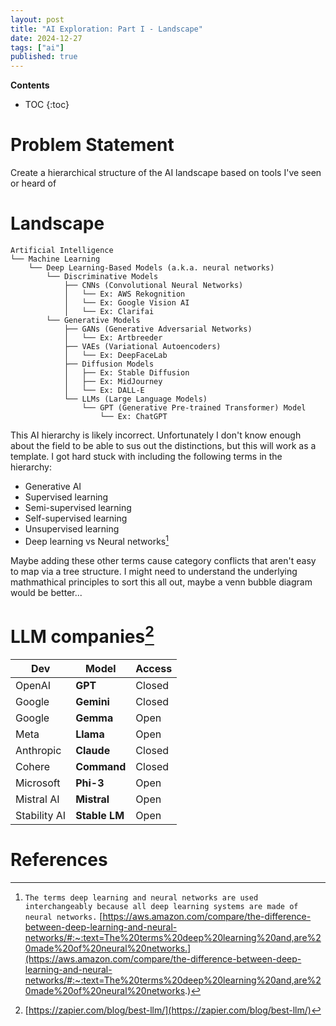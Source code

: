```yaml
---
layout: post
title: "AI Exploration: Part I - Landscape"
date: 2024-12-27
tags: ["ai"]
published: true
---
```


**Contents**
* TOC
{:toc}

# Problem Statement

Create a hierarchical structure of the AI landscape based on tools I've seen or heard of

# Landscape

```
Artificial Intelligence
└── Machine Learning
    └── Deep Learning-Based Models (a.k.a. neural networks)
        └── Discriminative Models
            ├── CNNs (Convolutional Neural Networks)  
            │   └── Ex: AWS Rekognition    
            │   └── Ex: Google Vision AI  
            │   └── Ex: Clarifai                                                     
        └── Generative Models
            ├── GANs (Generative Adversarial Networks)
            │   └── Ex: Artbreeder                
            ├── VAEs (Variational Autoencoders)
            │   └── Ex: DeepFaceLab              
            ├── Diffusion Models
            │   ├── Ex: Stable Diffusion
            │   ├── Ex: MidJourney
            │   └── Ex: DALL-E
            └── LLMs (Large Language Models)
                └── GPT (Generative Pre-trained Transformer) Model
                    └── Ex: ChatGPT                
```                           

This AI hierarchy is likely incorrect. Unfortunately I don't know enough about the field to be able to sus out the distinctions, but this will work as a template. I got hard stuck with including the following terms in the hierarchy: 

* Generative AI
* Supervised learning
* Semi-supervised learning
* Self-supervised learning
* Unsupervised learning
* Deep learning vs Neural networks[^1]

Maybe adding these other terms cause category conflicts that aren't easy to map via a tree structure. I might need to understand the underlying mathmathical principles to sort this all out, maybe a venn bubble diagram would be better...

# LLM companies[^2]

| **Dev**       | **Model**     | **Access** |
|---------------|---------------|------------|
| OpenAI        | **GPT**       | Closed     |
| Google        | **Gemini**    | Closed     |
| Google        | **Gemma**     | Open       |
| Meta          | **Llama**     | Open       |
| Anthropic     | **Claude**    | Closed     |
| Cohere        | **Command**   | Closed     |
| Microsoft     | **Phi-3**     | Open       |
| Mistral AI    | **Mistral**   | Open       |
| Stability AI  | **Stable LM** | Open       |


# References

[^1]: `The terms deep learning and neural networks are used interchangeably because all deep learning systems are made of neural networks.` [https://aws.amazon.com/compare/the-difference-between-deep-learning-and-neural-networks/#:~:text=The%20terms%20deep%20learning%20and,are%20made%20of%20neural%20networks.](https://aws.amazon.com/compare/the-difference-between-deep-learning-and-neural-networks/#:~:text=The%20terms%20deep%20learning%20and,are%20made%20of%20neural%20networks.)

[^2]: [https://zapier.com/blog/best-llm/](https://zapier.com/blog/best-llm/)